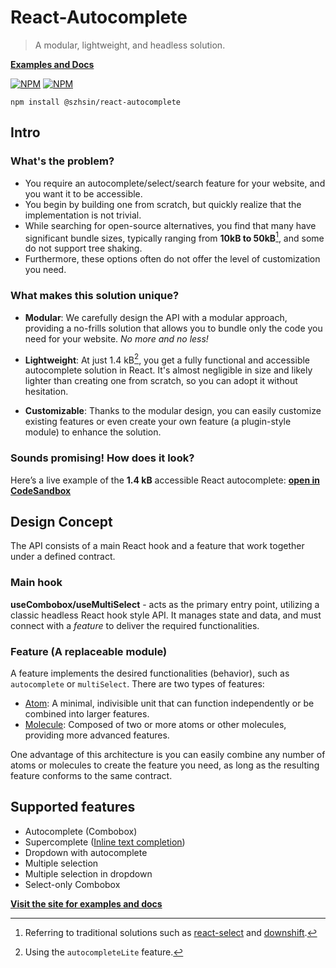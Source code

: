 # React-Autocomplete

> A modular, lightweight, and headless solution.

**[Examples and Docs](https://szhsin.github.io/react-autocomplete/)**

[![NPM](https://img.shields.io/npm/v/@szhsin/react-autocomplete.svg)](https://www.npmjs.com/package/@szhsin/react-autocomplete)
[![NPM](https://img.shields.io/bundlephobia/minzip/@szhsin/react-autocomplete)](https://bundlephobia.com/package/@szhsin/react-autocomplete)

`npm install @szhsin/react-autocomplete`

## Intro

### What's the problem?

- You require an autocomplete/select/search feature for your website, and you want it to be accessible.
- You begin by building one from scratch, but quickly realize that the implementation is not trivial.
- While searching for open-source alternatives, you find that many have significant bundle sizes, typically ranging from **10kB to 50kB**[^1], and some do not support tree shaking.
- Furthermore, these options often do not offer the level of customization you need.

### What makes this solution unique?

- **Modular**: We carefully design the API with a modular approach, providing a no-frills solution that allows you to bundle only the code you need for your website. _No more and no less!_

- **Lightweight**: At just 1.4 kB[^2], you get a fully functional and accessible autocomplete solution in React. It's almost negligible in size and likely lighter than creating one from scratch, so you can adopt it without hesitation.

- **Customizable**: Thanks to the modular design, you can easily customize existing features or even create your own feature (a plugin-style module) to enhance the solution.

### Sounds promising! How does it look?

Here’s a live example of the **1.4 kB** accessible React autocomplete: **[open in CodeSandbox](https://codesandbox.io/p/sandbox/autocompletelite-wf757s)**

## Design Concept

The API consists of a main React hook and a feature that work together under a defined contract.

### Main hook

**useCombobox/useMultiSelect** - acts as the primary entry point, utilizing a classic headless React hook style API. It manages state and data, and must connect with a _feature_ to deliver the required functionalities.

### Feature (A replaceable module)

A feature implements the desired functionalities (behavior), such as `autocomplete` or `multiSelect`. There are two types of features:

- [Atom](https://github.com/szhsin/react-autocomplete/tree/master/src/features/atom): A minimal, indivisible unit that can function independently or be combined into larger features.
- [Molecule](https://github.com/szhsin/react-autocomplete/tree/master/src/features/molecule): Composed of two or more atoms or other molecules, providing more advanced features.

One advantage of this architecture is you can easily combine any number of atoms or molecules to create the feature you need, as long as the resulting feature conforms to the same contract.

## Supported features

- Autocomplete (Combobox)
- Supercomplete ([Inline text completion](https://www.w3.org/WAI/ARIA/apg/patterns/combobox/examples/combobox-autocomplete-both/))
- Dropdown with autocomplete
- Multiple selection
- Multiple selection in dropdown
- Select-only Combobox

**[Visit the site for examples and docs](https://szhsin.github.io/react-autocomplete/)**

[^1]: Referring to traditional solutions such as [react-select](https://bundlephobia.com/package/react-select) and [downshift](https://bundlephobia.com/package/downshift).

[^2]: Using the `autocompleteLite` feature.
